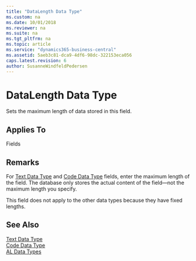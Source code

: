 ```yaml
---
title: "DataLength Data Type"
ms.custom: na
ms.date: 10/01/2018
ms.reviewer: na
ms.suite: na
ms.tgt_pltfrm: na
ms.topic: article
ms.service: "dynamics365-business-central"
ms.assetid: 5aeb3c81-dca9-4df6-98dc-322153eca056
caps.latest.revision: 6
author: SusanneWindfeldPedersen
---
```

# DataLength Data Type
Sets the maximum length of data stored in this field.  
  
## Applies To  
 Fields  
  
## Remarks  
 For [Text Data Type](devenv-text-data-type.md) and [Code Data Type](devenv-code-data-type.md) fields, enter the maximum length of the field. The database only stores the actual content of the field—not the maximum length you specify.  
  
 This field does not apply to the other data types because they have fixed lengths.  
  
## See Also  
 [Text Data Type](devenv-text-data-type.md)     
 [Code Data Type](devenv-code-data-type.md)  
 [AL Data Types](devenv-al-data-types.md)
 
 